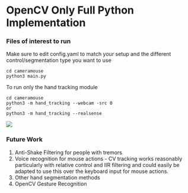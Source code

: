 # OpenCV Only Full Python  Implementation

### Files of interest to run 

Make sure to edit config.yaml to match your setup and the different control/segmentation type you want to use
```
cd cameramouse
python3 main.py 
```

To run only the hand tracking module
```
cd cameramouse
python3 -m hand_tracking --webcam -src 0
or
python3 -m hand_tracking --realsense
```



![](https://github.com/toby-l-baker/assistive-mouse-capstone/edit/master/cameramouse/cameramouse-system-diagram.PNG)

### Future Work

1. Anti-Shake Filtering for people with tremors
2. Voice recognition for mouse actions - CV tracking works reasonably particularly with relative control and IIR filtering and could easily be adapted to use this over the keyboard input for mouse actions.
3. Other hand segmentation methods
4. OpenCV Gesture Recognition 
